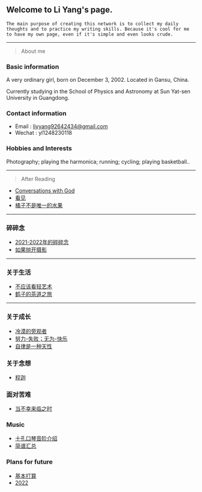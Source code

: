 ## Welcome to Li Yang's page.

```
The main purpose of creating this network is to collect my daily thoughts and to practice my writing skills. Because it's cool for me to have my own page, even if it's simple and even looks crude.
```
---

>About me 

### Basic information

A very ordinary girl, born on December 3, 2002. Located in Gansu, China.

Currently studying in the School of Physics and Astronomy at Sun Yat-sen University in Guangdong. 

### Contact information

- Email  : liyyang92642434@gmail.com
- Wechat : yl1248230118

### Hobbies and Interests

Photography; playing the harmonica; running; cycling; playing basketball..

---

>After Reading


  - [Conversations with God](https://liyang20021203.github.io/Reading/Conversations%20with%20God) 
  - [看见](https://liyang20021203.github.io/Reading/看见)
  - [橘子不是唯一的水果](https://liyang20021203.github.io/Reading/tangerine)

---

### 碎碎念
- [2021-2022年的碎碎念](https://liyang20021203.github.io/Some_thought/碎碎念)
- [如果抛开摄影](https://liyang20021203.github.io/Some_thought/如果抛开摄影)

---

### 关于生活
- [不应该看轻艺术](https://liyang20021203.github.io/Some_thought/对艺术的看法)
- [鹤子的茶道之旅](https://liyang20021203.github.io/Some_thought/鹤子的茶道之旅)

---

### 关于成长

- [冷漠的旁观者](https://liyang20021203.github.io/Some_thought/冷漠的旁观者)
- [努力-失败；无为-快乐](https://liyang20021203.github.io/Some_thought/努力-失败；无为-快乐)
- [自律是一种天性](https://liyang20021203.github.io/Some_thought/Change)

### 关于念想

- [程迦](https://liyang20021203.github.io/Some_thought/程迦)

### 面对苦难

- [当不幸来临之时](https://liyang20021203.github.io/Some_thought/unfortunate)


### Music
- [十孔口琴音阶介绍](https://liyang20021203.github.io/Music/十孔口琴音阶介绍.gif)
- [简谱汇总](https://liyang20021203.github.io/Music/简谱汇总)

### Plans for future

- [基本打算](https://liyang20021203.github.io/Plans/Plans)
- [2022](https://liyang20021203.github.io/Plans/2022)
